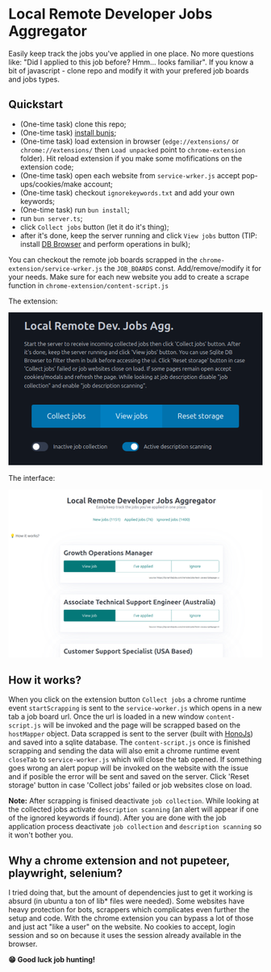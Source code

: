 # Local Remote Developer Jobs Aggregator

Easily keep track the jobs you've applied in one place. 
No more questions like: "Did I applied to this job before? Hmm... looks familiar". 
If you know a bit of javascript - clone repo and modify it with your prefered job boards and jobs types.


## Quickstart

- (One-time task) clone this repo;
- (One-time task) [install bunjs](https://bun.sh/docs/installation);
- (One-time task) load extension in browser (`edge://extensions/` or `chrome://extensions/` then `Load unpacked` point to `chrome-extension` folder). Hit reload extension if you make some mofifications on the extension code;
- (One-time task) open each website from `service-wrker.js` accept pop-ups/cookies/make account;
- (One-time task) checkout `ignorekeywords.txt` and add your own keywords;
- (One-time task) run `bun install`;
- run `bun server.ts`;
- click `Collect jobs` button (let it do it's thing);
- after it's done, keep the server running and click `View jobs` button (TIP: install [DB Browser](https://sqlitebrowser.org/) and perform operations in bulk);

You can checkout the remote job boards scrapped in the `chrome-extension/service-wrker.js` the `JOB_BOARDS` const. Add/remove/modify it for your needs. Make sure for each new website you add to create a scrape function in `chrome-extension/content-script.js`  


The extension:

![](./pics/popup.png)

The interface:

![](./pics/board.png)



## How it works?

When you click on the extension button `Collect jobs` a chrome runtime event `startScrapping` is sent to the `service-worker.js` which opens in a new tab a job board url. 
Once the url is loaded in a new window `content-script.js` will be invoked and the page will be scrapped based on the `hostMapper` object. Data scrapped is sent to the server (built with [HonoJs](https://hono.dev/)) and saved into a sqlite database.
The `content-script.js` once is finished scrapping and sending the data will also emit a chrome runtime event `closeTab` to `service-worker.js` which will close the tab opened.
If something goes wrong an alert popup will be invoked on the website with the issue and if posible the error will be sent and saved on the server. Click 'Reset storage' button in case 'Collect jobs' failed or job websites close on load.

**Note:** 
After scrapping is finised deactivate `job collection`. 
While looking at the collected jobs activate `description scanning` (an alert will appear if one of the ignored keywords if found). After you are done with the job application process deactivate `job collection` and `description scanning` so it won't bother you.



## Why a chrome extension and not pupeteer, playwright, selenium?

I tried doing that, but the amount of dependencies just to get it working is absurd (in ubuntu a ton of lib* files were needed).
Some websites have heavy protection for bots, scrappers which complicates even further the setup and code.
With the chrome extension you can bypass a lot of those and just act "like a user" on the website.
No cookies to accept, login session and so on because it uses the session already available in the browser.


**😁 Good luck job hunting!**
